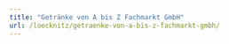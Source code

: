 ```yaml
---
title: "Getränke von A bis Z Fachmarkt GmbH"
url: /loecknitz/getraenke-von-a-bis-z-fachmarkt-gmbh/
---
```

